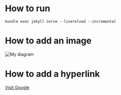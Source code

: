# How to run

`bundle exec jekyll serve --livereload --incremental`

# How to add an image

![My diagram](../../assets/images/diagram.png)

# How to add a hyperlink

[Visit Google](https://www.google.com)
